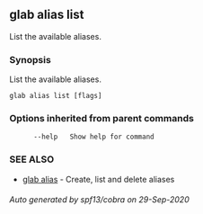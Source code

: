 ## glab alias list

List the available aliases.

### Synopsis

List the available aliases.

```
glab alias list [flags]
```

### Options inherited from parent commands

```
      --help   Show help for command
```

### SEE ALSO

* [glab alias](glab_alias.md)	 - Create, list and delete aliases

###### Auto generated by spf13/cobra on 29-Sep-2020
